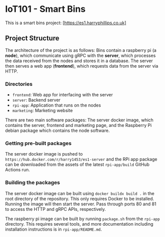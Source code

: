 # IoT101 - Smart Bins

This is a smart bins project: [https://es1.harryphillips.co.uk]

## Project Structure

The architecture of the project is as follows: Bins contain a raspberry pi (a **node**), which communicate using gRPC with the **server**, which processes the data received from the nodes and stores it in a database. The server then serves a web app (**frontend**), which requests data from the server via HTTP.

### Directories

* `frontend`: Web app for interfacing with the server
* `server`: Backend server
* `rpi-app`: Application that runs on the nodes
* `marketing`: Marketing website

There are two main software packages: The server docker image, which contains the server, frontend and marketing page, and the Raspberry Pi debian package which contains the node software.

### Getting pre-built packages

The server docker image is pushed to `https://hub.docker.com/r/harry1453/es1-server` and the RPi app package can be downloaded from the assets of the latest `rpi-app/build` GitHub Actions run.

### Building the packages

The server docker image can be built using `docker buildx build .` in the root directory of the repository. This only requires Docker to be installed. Running the image will then start the server. Pass through ports 80 and 81 to access the HTTP and gRPC APIs, respectively.

The raspberry pi image can be built by running `package.sh` from the `rpi-app` directory. This requires several tools, and more documentation including installation instructions is in `rpi-app/README.md`.
